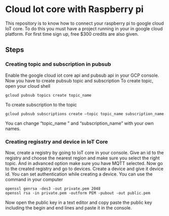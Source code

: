 # Cloud Iot core with Raspberry pi
This repository is to know how to connect your raspberry pi to google cloud IoT core. To do this you must have a project running in your in google cloud platform. For first time sign up, free $300 credits are also given.

## Steps
### Creating topic and subscription in pubsub
Enable the google cloud iot core api and pubsub api in your GCP console. Now you have to create pubsub topic and subscription
To create topic, open your cloud shell
```
gcloud pubsub topics create topic_name
```
To create subscription to the topic
```
gcloud pubsub subscriptions create –topic topic_name subscription_name
```
You can change “topic_name ” and “subscription_name” with your own names.
### Creating regisstry and device in IoT Core
Now, create a registry by going to IoT core in your console. Give an id to the registry and choose the nearest region and make sure you select the right topic. 
And in advanced option make sure you have MQTT selected.
Now go to the created registry and go to devices. Create a device and give it device id.
You can set authentication while creating a device. You can use the command in your computer
```
openssl genrsa -des3 -out private.pem 2048
openssl rsa -in private.pem -outform PEM -pubout -out public.pem
```
Now open the public key in a text editor and copy paste the public key including the begin and end lines and paste it in the console.
